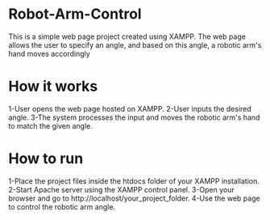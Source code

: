 # Robot-Arm-Control
This is a simple web page project created using XAMPP. The web page allows the user to specify an angle, and based on this angle, a robotic arm's hand moves accordingly
 # How it works
1-User opens the web page hosted on XAMPP.
2-User inputs the desired angle.
3-The system processes the input and moves the robotic arm's hand to match the given angle.
# How to run
1-Place the project files inside the htdocs folder of your XAMPP installation.
2-Start Apache server using the XAMPP control panel.
3-Open your browser and go to http://localhost/your_project_folder.
4-Use the web page to control the robotic arm angle.


